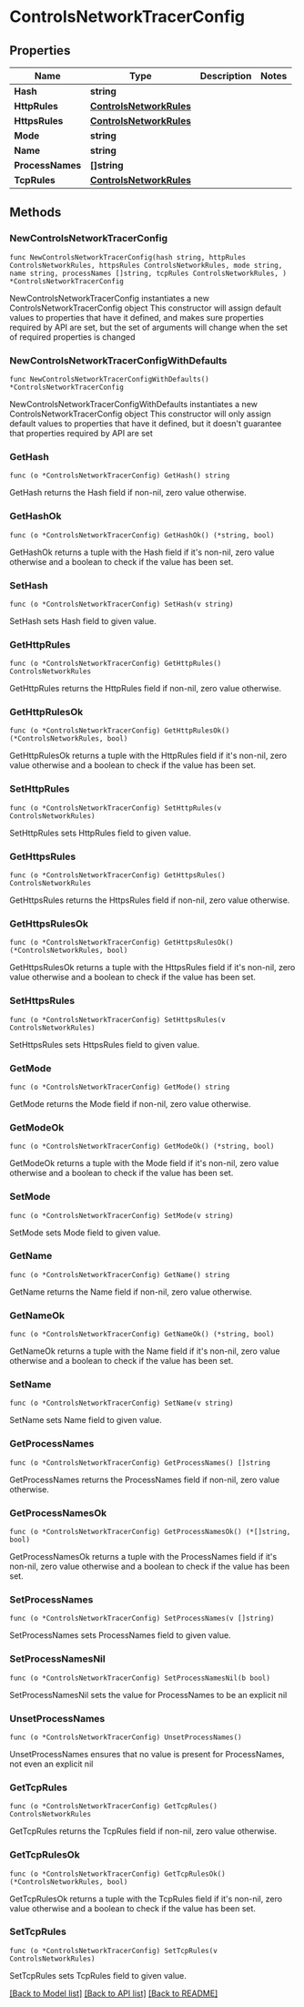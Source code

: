 # ControlsNetworkTracerConfig

## Properties

Name | Type | Description | Notes
------------ | ------------- | ------------- | -------------
**Hash** | **string** |  | 
**HttpRules** | [**ControlsNetworkRules**](ControlsNetworkRules.md) |  | 
**HttpsRules** | [**ControlsNetworkRules**](ControlsNetworkRules.md) |  | 
**Mode** | **string** |  | 
**Name** | **string** |  | 
**ProcessNames** | **[]string** |  | 
**TcpRules** | [**ControlsNetworkRules**](ControlsNetworkRules.md) |  | 

## Methods

### NewControlsNetworkTracerConfig

`func NewControlsNetworkTracerConfig(hash string, httpRules ControlsNetworkRules, httpsRules ControlsNetworkRules, mode string, name string, processNames []string, tcpRules ControlsNetworkRules, ) *ControlsNetworkTracerConfig`

NewControlsNetworkTracerConfig instantiates a new ControlsNetworkTracerConfig object
This constructor will assign default values to properties that have it defined,
and makes sure properties required by API are set, but the set of arguments
will change when the set of required properties is changed

### NewControlsNetworkTracerConfigWithDefaults

`func NewControlsNetworkTracerConfigWithDefaults() *ControlsNetworkTracerConfig`

NewControlsNetworkTracerConfigWithDefaults instantiates a new ControlsNetworkTracerConfig object
This constructor will only assign default values to properties that have it defined,
but it doesn't guarantee that properties required by API are set

### GetHash

`func (o *ControlsNetworkTracerConfig) GetHash() string`

GetHash returns the Hash field if non-nil, zero value otherwise.

### GetHashOk

`func (o *ControlsNetworkTracerConfig) GetHashOk() (*string, bool)`

GetHashOk returns a tuple with the Hash field if it's non-nil, zero value otherwise
and a boolean to check if the value has been set.

### SetHash

`func (o *ControlsNetworkTracerConfig) SetHash(v string)`

SetHash sets Hash field to given value.


### GetHttpRules

`func (o *ControlsNetworkTracerConfig) GetHttpRules() ControlsNetworkRules`

GetHttpRules returns the HttpRules field if non-nil, zero value otherwise.

### GetHttpRulesOk

`func (o *ControlsNetworkTracerConfig) GetHttpRulesOk() (*ControlsNetworkRules, bool)`

GetHttpRulesOk returns a tuple with the HttpRules field if it's non-nil, zero value otherwise
and a boolean to check if the value has been set.

### SetHttpRules

`func (o *ControlsNetworkTracerConfig) SetHttpRules(v ControlsNetworkRules)`

SetHttpRules sets HttpRules field to given value.


### GetHttpsRules

`func (o *ControlsNetworkTracerConfig) GetHttpsRules() ControlsNetworkRules`

GetHttpsRules returns the HttpsRules field if non-nil, zero value otherwise.

### GetHttpsRulesOk

`func (o *ControlsNetworkTracerConfig) GetHttpsRulesOk() (*ControlsNetworkRules, bool)`

GetHttpsRulesOk returns a tuple with the HttpsRules field if it's non-nil, zero value otherwise
and a boolean to check if the value has been set.

### SetHttpsRules

`func (o *ControlsNetworkTracerConfig) SetHttpsRules(v ControlsNetworkRules)`

SetHttpsRules sets HttpsRules field to given value.


### GetMode

`func (o *ControlsNetworkTracerConfig) GetMode() string`

GetMode returns the Mode field if non-nil, zero value otherwise.

### GetModeOk

`func (o *ControlsNetworkTracerConfig) GetModeOk() (*string, bool)`

GetModeOk returns a tuple with the Mode field if it's non-nil, zero value otherwise
and a boolean to check if the value has been set.

### SetMode

`func (o *ControlsNetworkTracerConfig) SetMode(v string)`

SetMode sets Mode field to given value.


### GetName

`func (o *ControlsNetworkTracerConfig) GetName() string`

GetName returns the Name field if non-nil, zero value otherwise.

### GetNameOk

`func (o *ControlsNetworkTracerConfig) GetNameOk() (*string, bool)`

GetNameOk returns a tuple with the Name field if it's non-nil, zero value otherwise
and a boolean to check if the value has been set.

### SetName

`func (o *ControlsNetworkTracerConfig) SetName(v string)`

SetName sets Name field to given value.


### GetProcessNames

`func (o *ControlsNetworkTracerConfig) GetProcessNames() []string`

GetProcessNames returns the ProcessNames field if non-nil, zero value otherwise.

### GetProcessNamesOk

`func (o *ControlsNetworkTracerConfig) GetProcessNamesOk() (*[]string, bool)`

GetProcessNamesOk returns a tuple with the ProcessNames field if it's non-nil, zero value otherwise
and a boolean to check if the value has been set.

### SetProcessNames

`func (o *ControlsNetworkTracerConfig) SetProcessNames(v []string)`

SetProcessNames sets ProcessNames field to given value.


### SetProcessNamesNil

`func (o *ControlsNetworkTracerConfig) SetProcessNamesNil(b bool)`

 SetProcessNamesNil sets the value for ProcessNames to be an explicit nil

### UnsetProcessNames
`func (o *ControlsNetworkTracerConfig) UnsetProcessNames()`

UnsetProcessNames ensures that no value is present for ProcessNames, not even an explicit nil
### GetTcpRules

`func (o *ControlsNetworkTracerConfig) GetTcpRules() ControlsNetworkRules`

GetTcpRules returns the TcpRules field if non-nil, zero value otherwise.

### GetTcpRulesOk

`func (o *ControlsNetworkTracerConfig) GetTcpRulesOk() (*ControlsNetworkRules, bool)`

GetTcpRulesOk returns a tuple with the TcpRules field if it's non-nil, zero value otherwise
and a boolean to check if the value has been set.

### SetTcpRules

`func (o *ControlsNetworkTracerConfig) SetTcpRules(v ControlsNetworkRules)`

SetTcpRules sets TcpRules field to given value.



[[Back to Model list]](../README.md#documentation-for-models) [[Back to API list]](../README.md#documentation-for-api-endpoints) [[Back to README]](../README.md)


